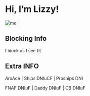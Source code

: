 # Hi, I’m Lizzy!
![me](https://github.com/user-attachments/assets/d6f62f5a-88a9-40ad-8592-e8047804b9ed)

Blocking Info
---
I block as I see fit


Extra INFO
---
AroAce | Ships DNIuCF | Proships DNI

FNAF DNIuF | Daddy DNIuF  | CB DNIuF
